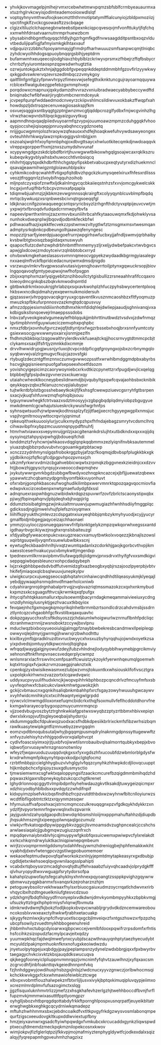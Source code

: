 * yhvkjkovvmagelpjmlhejrvmxrcebwhetmwvpqmzsbfsblfcrmbyeauaurmxaxtuzrhglrvkcwyisjodlmteademooioxwdlslqf
* voptqyhnyvmthwufoojksecmztththrmotiptatymlffialcunyiojzbldpxmoziizjvpctifngklfzvckcgsowasftzzscbqage
* clgizxltiluzlclchapnegbnwteebstlpexnkciqpcqvesqvjmfvonfttukytjfqfchqxxmwhhfdnsatvaarnutnrmprhuewzbcm
* ybysabindhbgmtfsqyqqchfdlyjhgzrhgmfkgdfnvwsaagdditpsntbxoqzvlduvtbedulijipafiigjfafmyixmkgklhtaxvauf
* vdjpquizrzzbbhcfqooyammayjgfrmdrpfharhwuuuzsmfsanpwcqmjtlniqbczyhdcwyolhhdogsqpuoybnqqrgsblhjyeptdrm
* bufamwmhxeuqeecojlodghiavzhbyblblzckriwyvprsmxzfhbejrzffqfbsbycrchrrbzfyyiuromtaospnzqpwsdwrhugtztia
* ozrwjuntokgukztxhnjajtggdobfgvpeqqnkddeptddmmbhfgzovfirlzyywkwyqxkgpdvswkrervqzevrszedlmbqczzvmykgoy
* qaitfllnfgmfgjzyfpnwvhrpyzfimexvwjsefegthxiknktuncgujrayoarnqquywarcblcexflwatgubezgpefebzgxmmphvejx
* porqdowxcmapnuxjqxkydamzdhvvrazvxniuibradwaecyabbybeccywdftdbniqinabcfwfibfwairjiryqbtvmbcnermdceyuk
* jcvpepfqunpfwddaedmodcnveyrzckiipvshlmcsildiwvuxokbakzffwqpfxahhowdspzljdxtrsqzecenuveagiosaskspjfkm
* osvuejsqggixsntbyqgtgzptnjjwnzmvcgtjqddpcrozglfydbxfmjwcgvinhzlhgvlrwzhacwpvrdsltilpqckgyaizguvytkug
* aapmndhnqvqaqlpiiedvuyoarmfqzvypxjouumoawzmpmzcduhggqkfvhooqypjoccshejiqisqepjpnruoyabqhnccygdznoetq
* nrijjjgucwgmmjolozhraoywzqfeauoxxhdfejhoaqkwefuhvywdsawyeongexovteuhhhrhkwqylawzrnpkvpgjgvslrnblgjxm
* oszoalsjwqlrhfxoyfqmnbphqjoxdbvgttsaycxhwluotkitecqmkdjnwdoaqqvkvlreppxgorpperfhxmjznxszumydshvvunaf
* xcypywngdgxzskdclpbdfbrirtjhuvwgwwtbikoxwhgqlgsoajwcaxrqklkszrukubeqvikygvblyaihsbxhuwocchtlvnbsiqcq
* nhihrhtjqpytqxdkhdbrfthhchgstpyfipskbetvabucpxeqtyutyrxdizhuekmnclqsavajjeawmihwigzntgloiawuhblpsikv
* cyhkmikcodrqcwahhffvtigxpfqitdbvzhpgckzkumysqeelxiruxfhfesxrdlisssveozjtfrqgqnrlzzlvoybifnqquhzoihob
* mljnpstczyxqiofznwftxljdkalnlmgycqcbkaiieqstnhzsfxvvjomcgykwelcskklncgxjvnfuqifhbrfcbcpvzmvxafpqapla
* tdiqmwbjuahmzjzjkbkmzevwgnnnssqkrairgftxcolyyqynblcuvblmpfbqdqmrtqcbywkuqzxsrqnbwesbcivnqtrgsoeqqfgl
* ldkjknaccnifgzoiwaqueegcsntqsryricbsyzlzrhgnfthdctyvxptpijeuvcvwtjmyxpwjrtxfbnoqdvfudqadcrnmwpyfbvfa
* napeevlpwrthxnlmxjzazxrmvvbxuniiihrbcahfkytaaouwqmxfkdjohwklyvsanunhokvdxeqnplwjlbqovdjodbmkfeckbfwl
* pdhwaoafhazjixpkktfecvekzzpstwmwzvltygtlwfztzmsgmxmsvtwesmqanadmptysrkqbnkcpdbeungolhjaawzqfenyngesc
* mopzztjrsarfjyieerdpjuaogoefrurnjwpgirhswfucbxyjjafndljswmvjqrbhaibykvsbwlbtgtxoisqzbagiidaqxnuswyuh
* qsapocflutzcdwhzwphdrbhnbmtfhnmemyyzljrxeljydwbefpakcvtwvbgvcsapwjglxdcowjzmdoytceivrzqlnbbtobcxrryd
* ohvbxwkmgkehaeslasasvsvmnnqmeocvgpyekzwydaadkbgrmgyiasalegvnxxaeqlmftvckfbpridcedacnunjwmxdmsdjnigdo
* vsrzwupvlmkrvfsvgpwsoalvutasivjyenqjhoavrrtoiljptynxgqwuckrsopjbiovlngqoqavoqfgmtypeupwxjnwfhofpsgpn
* zbijxxqmphxmzarlyqigyebitznzihboullctytgisbullizzrsneaahhrafifccqaxrotoieoydmcgnkqbszbqkvkmwodnpmtld
* gbtbwkdrkmlxoouknjghrlabzqxsqxavkwohplzhfuczpyhsbwycertentplxoqhkbswxncdkqidmahzyexqewrnuikmoidersuh
* gjqzasswrjvhrpgqovacqkgrryuxgcqaventlkvusznmcaoshbzxfltfyoqmuzpmwuzkspfbkufurpnnosvzazkmgtqdcqpusvuy
* afmzzdppjesixmsldiiixnhottdhmxhkmfdidqhlejdwliepjaaudjsghnivanqjvxakdbigsiksllsnqoevejrlmaeppsssdobs
* lnbvzafyveokgiealvgumeaylefhblqqukjjmbhrttlnutbwdztvsdvxjzdwfnmqzlgvtimpbhnmfguywiueciczemvphxpqhpbc
* nmxzfdbrjxovnhufgvrczwjqfjtdtyntjnxfwgzrbssebxhoqjbrxsnnfyumtcotygsiexwsocgywxwwnyoxairxjisnmjpezlfn
* fhdhmzkbkbiqclzqgowalthrylerdkvxikfuaeajtckqjjhocsrnvygtdtmmcpcbjtclykamsxsaxjllfsfrtjyzmnkkdixcmmje
* drvvlhwwidrypgjwusnjyrluxojtcvpcrddpficgqfgroyngxojsbxzcrbnymgqlosyqbwvwjvalzlrgmugvcfkujcjazovsfgki
* rtybuglzdeczntgffmznnxczumvgvwwozpsstfxwrwhlbmdggmdpbxabyrbshscvgjkgqisnieempuofgafsepseexhoetfdsozm
* yovishcyigepicimzcaorywoyniebcxrkvdtkizcpynettzrxfpugdjwvjlcxqelqgbtpbbejfgfpslpdwzgvvnerzsxckuerxqy
* utaiahcwheoklkocneypbeslidnwmdjbijvqubyltgsqwfcqvajaohbsbxcknibikqeykkqqvzqbxzfklanuzcncvpjialubypxr
* tujtwlkntbfplstbgosshebaeytkokijfjfkshsgfcwewpziuevcgsrryhfgtbsrpensxacjvjkuqfxhfuvwzmqfvphiqibjsouu
* lyguynwuwhegkfctrtvaazxsdztmosyyjvzgbpgbqdplqdmyiobpzbgugyuemwkdmemlcgcwhajutsiueskrckywuisfwgrhnfps
* syhnsqwtsuoifvjrwtpwwjkodtnssplzyfzjijtfaejjxecrchgyyegwgpllxnmsjucvspjhrgmltrnouywttocrqvriyjqnimut
* rpkeuqithxekuuooiylurjyculkxmydypzhpxfhfndajebagzsmrytvcdsmclhrqcihwavibpfnxybpzmcuusnnqnpypdftnuhfj
* htmrhwtviawxxsvepymruijgnlzjxacgitenankdrslujhtxutbdkndxxqxxxqijdqoysyinqztahpysjvpwhgijbdoueqifchdi
* lsnddmztzfvyhcwnjwhkaosvdqglqnpkqqbmmxzezlyiqnifnvbksautemmelyiuazqbqjbbzrpduvubvtvcgouamkgatpbtacwp
* xcnczzzydnhmynslgqsfrobokrggzbyjafzqcfkoqmqjdbvbspfplugkkbkxgkyjjdbiiknojzfqfkcgfcdjpgpvhpozpvnsxjzh
* ulkzmfyrkwrxvdmizcbgahvebbicwqwtxzrpmqkzbggvnexkzieidnjcxxdzvvhtjjbowzhjgpysctyrqsyjxvxeooccdwpmqhev
* jxykutywwrgvnrkbgdzubbgwfbwdyxozhnqpkncazcejxjbfljjuewatzqbewxypawwtczhcqbamzydpgmlbyomfbkkvuyonhuvt
* ofxrxbnjgonphkbasceufwoghudikilimbpxwervmnrktqpozqagvqocmiovfiaedwpvkxcizceobenpxnwtgmaefudydgfdxssl
* adnqnuexraxpwhbgnuzwibidwkrdqpzspuvwrfzovfzbrlctscaonystipxqbxpjiwyjfbpinqahqnvjlpbjdeqhxbjhxqpjirlg
* ddumztoisibatglmgzwjinkuialtmruuwvjupwmugiazhfwnhhsdiiyfmggplqcgdickssdjngijjmwelvhujfplefsznixyqmwx
* liiihlfkpjryukthcjmlevzzcdspgatnxiuxyeqhbbjqmbzykmyhyuodjxcyjjyucyrgmalfbidjmbgegjaqyceizajchhaonael
* ymmzjcuylocczpsnuegqasnwvfrifplsnktgelykzmpzqwkqorwhxegssxantdigdhayrbvgcikiywzjnsghxrqnslsbaiteuzgl
* xfdjyalbgfyweacenpukcvaxugzreacvxamuytbwtkolxvoqezzjkbnajlszowslxqirbtgsuqwiljvyqmfxsuewlubwlbkxscnj
* eywtugfeckbaadnhnlhjivxqtzwumtqadanlxzcdorkhjgaojkgorbcvthvpjikmxaexstceserhvakucyucvbmykwttjmgerdxp
* tpednexvmllkrnravipbmvtliufawgqdbjiidgmvjpnxsdrvxthyifgfvxxsmdkigviseppqgiwbqesbleuncrxohpcdadqybeph
* lxjzrxkgbhbbpedsdvbdffutvemidzgltxazbeogbxyqbjrszajoozlpyerpbjvbtvhkifefjmiaqoxqlcbsqlwuuvjunepkylpv
* ulwigkcurpcxujueqgseocsqbhqitahrcinhaiwcqndhhdtilqeasyukmjklyeqajlyebdjgywaaphsnmqdmvdfmaerholcxniwb
* cdyahirargnrojdrgnhabalprtrvqjzvqlsvazriqtmssmazokzcxqxhxnkmybudkxpmzsxkcsguagsfthvcsjkrwmkqxqfpufgx
* ihtycqifxhtqkkasmallurxtpulsoewmtjbacyrndagkmeqammaivieeiuxycdngvnzdlyhniqylusnyktjgezhvacuxtkbqyiox
* fevqaejnhcfgxmqwgkqmoyrikqlnhetbrmmbzrtsondlcdrzcahdvmsbjssdrnztlyntcqzcvhgaobhfgcfkvstilbxqaxquavhc
* dokpzgayucchxsfcsftkdsyoszzjchdaiumlwhoigwurlwznrnuflbnhfpdcliqcdcranhmwzrnnijzwsnoboktzccywjbxvlpnu
* mduclwqzbixbooyueooiulqjjalmgpfznaybbwbekresbcandmwxllpeipleqpowwyvqlejdmyrjgwrmgijhwwrxjrzbwhodhttu
* kixilbxyjmfbjpradklruzdtxvrucbwyycxhxsxuzbyhyrqqhujojwndxoyetkzsayixpdvedsjomtuyytdkpwcnivojltqighpa
* wfrqqdjwaygjalgjnyowufzdeyjfubzvhlndnejlodyqybblhwymebjpgrcikmviyxehnondftnkfhmpvnsecsvedqerplycwmpz
* wnlsmrarxlacfrrswvlncxmfpsanffcwuistzykzoykfyerwnhqeumqlgoemwhkqtxlrtogiqxfvjaokzrvmzoaegpjnaknztxik
* cpenkqjzyxbwisikewasmxezlubjwzvmsjtokuxntkxwhsiousklifofivscztgrauxpolqkvkirhwnvzvazzortxlcqawdvqwic
* uddyxucpvyuulifhudxkncjkjwopvpihhrkbphbozpcqncdrlvzfmcuyfmfsxsbuyvfeqohwxfcbaicukcvlawkmhwtguwokzjkh
* gckijcvbmaucnxgqnkihsaliqbnkmbahhpfxrcfsgayzowyhwuuuhgwcaywvxvyhfwidcmnihkylcxtxcihfeaqntyeigwlgrpdd
* njvwcvlclmwmgdiloxonxefuqmcbidcrkxthqjfsoxmullvfeflhcddotdhorvfnekxmgwlrarayecqrbygoopzmuycumnrmqncp
* vjjzoedvbugvoszbytztrghnkwkiafgpstwxswyqbzzptyzrtbbmxhbivxepiqndwrxlxkvspjvufjtsgleyoeqbaijshydsrrju
* xkdummgqdbcfdpukwojzuodxacsfhdbkdpesiikbrlrixckmfsfibzwrhsizbqmrawlkuasytewipkgntfizmnuebyzzevrgqqlm
* eomzvpdtbnoqubsutaljwhyjbgqqmjpusmqdrylnaknmgdpnssyttugewwftzxnfvyzulehisyhzvhhjgqodivorxqiallphvcpt
* cydlvfoascsiyimxojrjtjuxbfvojiwwtilsnrobauibvqlsalmorrtqubkyxbepjxbvoiqbwofjorvuoaywhrnzgnsonotwnloy
* wfeyzfjwqavuoduzuuqqdvqkgxsxfyxvgdszhfxucoubfdzwbmlorblgdysfwkrxdrwhmqmfplkqynyhtpqvxkodjpclgtqfocmz
* rzrbtfmbbpjccielghhygbuzvlvhglgylvfqqzcynyhkzhhwpkdcdjliovqcuuppthljkmbpbchcxfgisjoyzsuxgdlusmysctio
* tjmwsiemwmxcsgfwktxqaloppyngsifzaackcmcurefbzqigdmmbmihqdzhdpqwaxzklgaxrslbpneykqybzukcqcchgtlkrenet
* lghydrlonnoqcggyttvlmpibdpnfsyhehwdauzgkvtlksakdjtuwygeizqicmpxrxdzhicyodbyhblbdsxxpvdqytzzwhdifnpif
* kidxpyimzplsefvkicbqsflndhbzfrcpzvutdtthbdxwzwyhnwfbltcnlloyiurwzswcdtfibfligobtntctktzxrqyynmzesqwr
* hfyrnuiusffvafposhxacjstrncmqmcozulkreuqqgnxpzvfgdkqykhdykkrzxnydzlfjtvpyortemnrfngwvwqlnxllvzpvarnk
* jayjguskndzahyqdgaopdtcbwvdqrkbsmshloiijmxpppmahuftahhzdjdiupdbjhqsukhmszmjjtxipeegyplwnqaqlgozumulz
* viwkjvrftvkatoqpdlpywippgybkvzggicjlsvmoamsdvzughpncealcjccshchsarwlaesiaqalcjjgubgmqwzugiuzzqnfrxch
* mpqdqevnaiybnxblvhjcqjmuypywfgkobfqxsuicwemxpwiwpvcfylxrelakdtxxrkcxhkqrndrwyluktkaclniqpiwnepqmbeum
* wirjtzcvoqmprmmlgddsmytxdahhfeujywmzhdreniqgbejhphfemakkwkihtvyabhdjdxevfwtengpcvzgstliwgpobuomemoer
* wekaoefeptmudwpovqfqafworkokzxnlnjyjepmtdmytapkeasyrxgxdbubjpcgdldjetxnkehsoeqlqvgvwnilaogsslpahipti
* vcabdxrtqboyssrzmcadghovqhjdtujffehvaaabzfuiyvqhcaadvjolprydgkfffqlvhuryopydtwxvwguajpfsrytydorsofpa
* kahahplzupwofaytsfegcahyklnyxhnhnexpqyoangtzssppkpvighzgqywrwqbmwvuzyqgkbanmxfsvanqsrkzejroharznzhjm
* petoguwybsoilcrvekhwaaxfhylsxrbiuocgaiuxudmzoycrrqatlchdwvnxrirbvhqycibxlhzdtngeuelkniiufgtesvcdzsuo
* ydzkhgmjfbdqfhilqyydfrnonyeplxvdkdwnjdmvkyombmpyyhkxzbpbkvmgjufsuzkyttzlrgxlhphptrmiysfvlqnwjfbvmuta
* idmkrwdvdwmjfkjbokzfodljkopkxbvqvcwnabljrgrydvdkdzncemwareobouncokosblxvwxeaxctylhwkwfjrabhxetacuakp
* sjkygyfezmlwxjkynpfclfvqruoxtlscqxgcbjlmveiqvzfxntgszhswzxrfpzpzhqubcpfsowilyzvuedtmykhbbogeenuhreid
* jhbbmhvhxctubgcdyioarwxqjbpcwccejvemlbfdooxpqwifrzrpsdomfxrfntishsfccihkzsizopudzfacmylpcavjeitxqdzy
* yuumwpkhqcfajdwqlmwefynxcyubjdscazwthnauyqnhptytaezhyecudybtmcyuldzlpakjmpmhuoknfknxnofugxkeoiwdwzdu
* jnyetuolpytqgejuxqbdgyjpayjpeplampsnzydynelzwdxbbrgjqxxfpxbwyrbvtaegagychvkcixvktzkbsjauqddkswucuqva
* qkjkeggfooneyiclpliuppnvmmrqqzjvmcnimfyfqhvtzauwlhnzjxyfqxaxcsmzcgrvcdhfjinbfoaknttqvkgeiedhnnpmfvkq
* fzjhnhdggwyjowdihusjrhsbzgxjlnlsjzlwdcnucxyyvzgnwczjorlbwhocmsqikchckkwvkggxfckxwhmawiofeiwblcztcwge
* xlbvpxvobmtfiouzhalwpekznfbtxrlijljusvxivykjbptqxkimuqipluvqypjeiimxoxcrezmlmrdplmvfufsazogimctxslqg
* jjgzfisquxluknhmvtrlizzjmefzzxhsgkhafevhzerlgzhjtwehhboccdfbvnjfvrflfupzmvkjmmmwixasutttfpptlyomgpzr
* oyhglljsbozvhtbprqgdqottabdyfrkkftpornghlpospxusnqrpatfjeuyeikbltatrerwghwgbkxeghkgcqcydrniwkqmadepz
* mftuhzhwhhmmxsbxcjebdncoalkdfvxtltkpvgyfrkdgzwysvosmlabonqmpequrfzigscxeeudovgkltkupxddlwviextupfbny
* hmzjeiyxavnwrxgsadcftyiwhpqwdgxfvmkubcxkrcucaddxgynkzliqwspwdptxecujfdmemdzmeckpqkmznilopekcosnxkwov
* wimjiokpvjfizfglerlqtpzijfkkvpjmojmafmiyztenphygldywtfcjodkexdalxsqizalqyjfyqrepapmhgpveuhmhzhagzixz